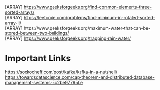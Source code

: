 [ARRAY] https://www.geeksforgeeks.org/find-common-elements-three-sorted-arrays/ <br>
[ARRAY] https://leetcode.com/problems/find-minimum-in-rotated-sorted-array-ii/ <br>
[ARRAY] https://www.geeksforgeeks.org/maximum-water-that-can-be-stored-between-two-buildings/ <br>
[ARRAY] https://www.geeksforgeeks.org/trapping-rain-water/ <br>


# Important Links
 https://sookocheff.com/post/kafka/kafka-in-a-nutshell/ <br>
 https://towardsdatascience.com/cap-theorem-and-distributed-database-management-systems-5c2be977950e
